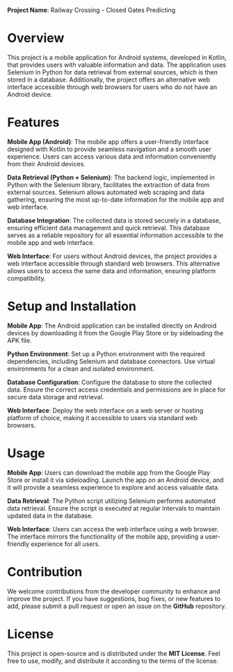 **Project Name**: Railway Crossing - Closed Gates Predicting

# Overview

This project is a mobile application for Android systems, developed in Kotlin, that provides users with valuable information and data. The application uses Selenium in Python for data retrieval from external sources, which is then stored in a database. Additionally, the project offers an alternative web interface accessible through web browsers for users who do not have an Android device.

# Features

**Mobile App (Android)**: The mobile app offers a user-friendly interface designed with Kotlin to provide seamless navigation and a smooth user experience. Users can access various data and information conveniently from their Android devices.

**Data Retrieval (Python + Selenium)**: The backend logic, implemented in Python with the Selenium library, facilitates the extraction of data from external sources. Selenium allows automated web scraping and data gathering, ensuring the most up-to-date information for the mobile app and web interface.

**Database Integration**: The collected data is stored securely in a database, ensuring efficient data management and quick retrieval. This database serves as a reliable repository for all essential information accessible to the mobile app and web interface.

**Web Interface**: For users without Android devices, the project provides a web interface accessible through standard web browsers. This alternative allows users to access the same data and information, ensuring platform compatibility.

# Setup and Installation

**Mobile App**: The Android application can be installed directly on Android devices by downloading it from the Google Play Store or by sideloading the APK file.

**Python Environment**: Set up a Python environment with the required dependencies, including Selenium and database connectors. Use virtual environments for a clean and isolated environment.

**Database Configuration**: Configure the database to store the collected data. Ensure the correct access credentials and permissions are in place for secure data storage and retrieval.

**Web Interface**: Deploy the web interface on a web server or hosting platform of choice, making it accessible to users via standard web browsers.

# Usage

**Mobile App**: Users can download the mobile app from the Google Play Store or install it via sideloading. Launch the app on an Android device, and it will provide a seamless experience to explore and access valuable data.

**Data Retrieval**: The Python script utilizing Selenium performs automated data retrieval. Ensure the script is executed at regular intervals to maintain updated data in the database.

**Web Interface**: Users can access the web interface using a web browser. The interface mirrors the functionality of the mobile app, providing a user-friendly experience for all users.

# Contribution

We welcome contributions from the developer community to enhance and improve the project. If you have suggestions, bug fixes, or new features to add, please submit a pull request or open an issue on the **GitHub** repository.

# License

This project is open-source and is distributed under the **MIT License**. Feel free to use, modify, and distribute it according to the terms of the license.
